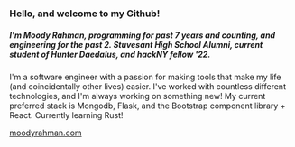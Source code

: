 ### Hello, and welcome to my Github!
##### I'm Moody Rahman, programming for past 7 years and counting, and engineering for the past 2. Stuvesant High School Alumni, current student of Hunter Daedalus, and hackNY fellow '22.

I'm a software engineer with a passion for making tools that make my life (and coincidentally other lives) easier. I've worked with countless different technologies, and I'm always working on something new! My current preferred stack is Mongodb, Flask, and the Bootstrap component library + React. 
Currently learning Rust!


[moodyrahman.com](https://moodyrahman.com)
